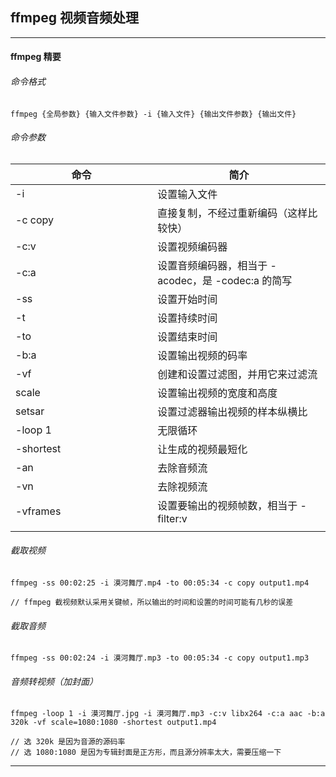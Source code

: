 ## ffmpeg 视频音频处理

---

#### ffmpeg 精要

###### 命令格式

```
ffmpeg {全局参数} {输入文件参数} -i {输入文件} {输出文件参数} {输出文件}
```

###### 命令参数

| 命令 | 简介 |
| --- | --- |
| -i | 设置输入文件
| -c copy | 直接复制，不经过重新编码（这样比较快）
| -c:v | 设置视频编码器
| -c:a | 设置音频编码器，相当于 -acodec，是 -codec:a 的简写
| -ss | 设置开始时间
| -t | 设置持续时间
| -to | 设置结束时间
| -b:a | 设置输出视频的码率
| -vf | 创建和设置过滤图，并用它来过滤流
| scale | 设置输出视频的宽度和高度
| setsar | 设置过滤器输出视频的样本纵横比
| -loop 1 | 无限循环
| -shortest | 让生成的视频最短化
| -an | 去除音频流
| -vn | 去除视频流
| -vframes | 设置要输出的视频帧数，相当于 -filter:v
|<img width=400px/>|<img width=500px/>|

###### 截取视频

```
ffmpeg -ss 00:02:25 -i 漠河舞厅.mp4 -to 00:05:34 -c copy output1.mp4

// ffmpeg 截视频默认采用关键帧，所以输出的时间和设置的时间可能有几秒的误差
```

###### 截取音频

```
ffmpeg -ss 00:02:24 -i 漠河舞厅.mp3 -to 00:05:34 -c copy output1.mp3
```

###### 音频转视频（加封面）

```
ffmpeg -loop 1 -i 漠河舞厅.jpg -i 漠河舞厅.mp3 -c:v libx264 -c:a aac -b:a 320k -vf scale=1080:1080 -shortest output1.mp4

// 选 320k 是因为音源的源码率
// 选 1080:1080 是因为专辑封面是正方形，而且源分辨率太大，需要压缩一下
```

---



